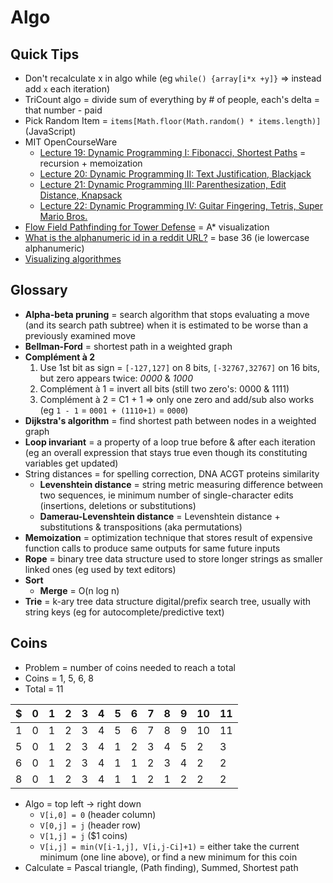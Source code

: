 # Algo

## Quick Tips

* Don't recalculate x in algo while (eg `while() {array[i*x +y]}` => instead add `x` each iteration)
* TriCount algo = divide sum of everything by # of people, each's delta = that number - paid
* Pick Random Item = `items[Math.floor(Math.random() * items.length)]` (JavaScript)
* MIT OpenCourseWare
  * [Lecture 19: Dynamic Programming I: Fibonacci, Shortest Paths](https://www.youtube.com/watch?v=OQ5jsbhAv_M) = recursion + memoization
  * [Lecture 20: Dynamic Programming II: Text Justification, Blackjack](https://www.youtube.com/watch?v=ENyox7kNKeY)
  * [Lecture 21: Dynamic Programming III: Parenthesization, Edit Distance, Knapsack](https://www.youtube.com/watch?v=ocZMDMZwhCY)
  * [Lecture 22: Dynamic Programming IV: Guitar Fingering, Tetris, Super Mario Bros.](https://www.youtube.com/watch?v=tp4_UXaVyx8)
* [Flow Field Pathfinding for Tower Defense](https://www.redblobgames.com/pathfinding/tower-defense) = A* visualization
* [What is the alphanumeric id in a reddit URL?](http://stackoverflow.com/questions/410485/whats-the-5-character-alphanumeric-id-in-reddit-url) = base 36 (ie lowercase alphanumeric)
* [Visualizing algorithmes](https://bost.ocks.org/mike/algorithms)

## Glossary

* **Alpha-beta pruning** = search algorithm that stops evaluating a move (and its search path subtree) when it is estimated to be worse than a previously examined move
* **Bellman-Ford** = shortest path in a weighted graph
* **Complément à 2**
  1. Use 1st bit as sign = `[-127,127]` on 8 bits, `[-32767,32767]` on 16 bits, but zero appears twice: _0000_ & _1000_
  2. Complément à 1 = invert all bits (still two zero's: 0000 & 1111)
  3. Complément à 2 = C1 + 1 => only one zero and add/sub also works (eg `1 - 1` = `0001 + (1110+1)` = `0000`)
* **Dijkstra's algorithm** = find shortest path between nodes in a weighted graph
* **Loop invariant** = a property of a loop true before & after each iteration (eg an overall expression that stays true even though its constituting variables get updated)
* String distances = for spelling correction, DNA ACGT proteins similarity
  * **Levenshtein distance** = string metric measuring difference between two sequences, ie minimum number of single-character edits (insertions, deletions or substitutions)
  * **Damerau-Levenshtein distance** = Levenshtein distance + substitutions & transpositions (aka permutations)
* **Memoization** = optimization technique that stores result of expensive function calls to produce same outputs for same future inputs
* **Rope** = binary tree data structure used to store longer strings as smaller linked ones (eg used by text editors)
* **Sort**
  * **Merge** = O(n log n)
* **Trie** = k-ary tree data structure digital/prefix search tree, usually with string keys (eg for autocomplete/predictive text)

## Coins

* Problem = number of coins needed to reach a total
* Coins = 1, 5, 6, 8
* Total = 11

| $ | 0 | 1 | 2 | 3 | 4 | 5 | 6 | 7 | 8 | 9 | 10 | 11 |
| - | - | - | - | - | - | - | - | - | - | - | -- | -- |
| 1 | 0 | 1 | 2 | 3 | 4 | 5 | 6 | 7 | 8 | 9 | 10 | 11 |
| 5 | 0 | 1 | 2 | 3 | 4 | 1 | 2 | 3 | 4 | 5 |  2 |  3 |
| 6 | 0 | 1 | 2 | 3 | 4 | 1 | 1 | 2 | 3 | 4 |  2 |  2 |
| 8 | 0 | 1 | 2 | 3 | 4 | 1 | 1 | 2 | 1 | 2 |  2 |  2 |

* Algo = top left -> right down
  * `V[i,0] = 0` (header column)
  * `V[0,j] = j` (header row)
  * `V[1,j] = j` ($1 coins)
  * `V[i,j] = min(V[i-1,j], V[i,j-Ci]+1)` = either take the current minimum (one line above), or find a new minimum for this coin
* Calculate = Pascal triangle, (Path finding), Summed, Shortest path
